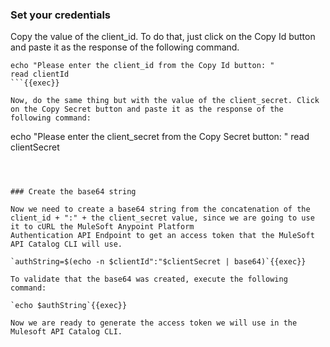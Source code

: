 
### Set your credentials

Copy the value of the client_id. To do that, just click on the Copy Id button and paste it as the response of the following command.

```
echo "Please enter the client_id from the Copy Id button: "
read clientId 
```{{exec}}

Now, do the same thing but with the value of the client_secret. Click on the Copy Secret button and paste it as the response of the following command:

```
echo "Please enter the client_secret from the Copy Secret button: "
read clientSecret 
```{{exec}}



### Create the base64 string

Now we need to create a base64 string from the concatenation of the client_id + ":" + the client_secret value, since we are going to use it to cURL the MuleSoft Anypoint Platform
Authentication API Endpoint to get an access token that the MuleSoft API Catalog CLI will use.

`authString=$(echo -n $clientId":"$clientSecret | base64)`{{exec}}

To validate that the base64 was created, execute the following command:

`echo $authString`{{exec}}

Now we are ready to generate the access token we will use in the Mulesoft API Catalog CLI.
